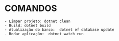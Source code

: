 # COMANDOS

    - Limpar projeto: dotnet clean
    - Build: dotnet build
    - Atualização do banco:  dotnet ef database update
    - Rodar aplicação:  dotnet watch run
